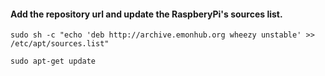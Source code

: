 #### Add the repository url and update the RaspberyPi's sources list.

    sudo sh -c "echo 'deb http://archive.emonhub.org wheezy unstable' >> /etc/apt/sources.list"
    
    sudo apt-get update
